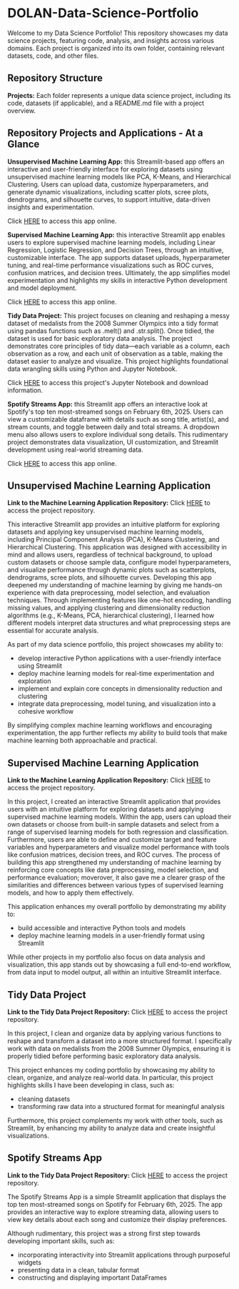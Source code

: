 # DOLAN-Data-Science-Portfolio

Welcome to my Data Science Portfolio! This repository showcases my data science projects, featuring code, analysis, and insights across various domains. Each project is organized into its own folder, containing relevant datasets, code, and other files.

## Repository Structure
**Projects:** Each folder represents a unique data science project, including its code, datasets (if applicable), and a README.md file with a project overview.  

## Repository Projects and Applications - At a Glance

**Unsupervised Machine Learning App:** this Streamlit-based app offers an interactive and user-friendly interface for exploring datasets using unsupervised machine learning models like PCA, K-Means, and Hierarchical Clustering. Users can upload data, customize hyperparameters, and generate dynamic visualizations, including scatter plots, scree plots, dendrograms, and silhouette curves, to support intuitive, data-driven insights and experimentation.

Click [HERE](https://dolan-data-science-portfolio-ml-unsupervised-app.streamlit.app/) to access this app online.

**Supervised Machine Learning App:** this interactive Streamlit app enables users to explore supervised machine learning models, including Linear Regression, Logistic Regression, and Decision Trees, through an intuitive, customizable interface. The app supports dataset uploads, hyperparameter tuning, and real-time performance visualizations such as ROC curves, confusion matrices, and decision trees. Ultimately, the app simplifies model experimentation and highlights my skills in interactive Python development and model deployment.

Click [HERE](https://dolan-data-science-portfolio-supervisedml-app.streamlit.app/) to access this app online.

**Tidy Data Project:** This project focuses on cleaning and reshaping a messy dataset of medalists from the 2008 Summer Olympics into a tidy format using pandas functions such as .melt() and .str.split(). Once tidied, the dataset is used for basic exploratory data analysis. The project demonstrates core principles of tidy data—each variable as a column, each observation as a row, and each unit of observation as a table, making the dataset easier to analyze and visualize. This project highlights foundational data wrangling skills using Python and Jupyter Notebook.

Click [HERE](https://github.com/pdolan32/DOLAN-Data-Science-Portfolio/tree/main/TidyData-Project) to access this project's Jupyter Notebook and download information.

**Spotify Streams App:** this Streamlit app offers an interactive look at Spotify's top ten most-streamed songs on February 6th, 2025. Users can view a customizable dataframe with details such as song title, artist(s), and stream counts, and toggle between daily and total streams. A dropdown menu also allows users to explore individual song details. This rudimentary project demonstrates data visualization, UI customization, and Streamlit development using real-world streaming data.

Click [HERE](https://dolan-data-science-portfolio-spotify-streams-app.streamlit.app/) to access this app online.

## Unsupervised Machine Learning Application
 **Link to the Machine Learning Application Repository:** Click [HERE](https://github.com/pdolan32/DOLAN-Data-Science-Portfolio/tree/main/MLUnsupervisedApp) to access the project repository.

This interactive Streamlit app provides an intuitive platform for exploring datasets and applying key unsupervised machine learning models, including Principal Component Analysis (PCA), K-Means Clustering, and Hierarchical Clustering. This application was designed with accessibility in mind and allows users, regardless of technical background, to upload custom datasets or choose sample data, configure model hyperparameters, and visualize performance through dynamic plots such as scatterplots, dendrograms, scree plots, and silhouette curves. Developing this app deepened my understanding of machine learning by giving me hands-on experience with data preprocessing, model selection, and evaluation techniques. Through implementing features like one-hot encoding, handling missing values, and applying clustering and dimensionality reduction algorithms (e.g., K-Means, PCA, hierarchical clustering), I learned how different models interpret data structures and what preprocessing steps are essential for accurate analysis.

As part of my data science portfolio, this project showcases my ability to:
- develop interactive Python applications with a user-friendly interface using Streamlit
- deploy machine learning models for real-time experimentation and exploration
- implement and explain core concepts in dimensionality reduction and clustering
- integrate data preprocessing, model tuning, and visualization into a cohesive workflow

By simplifying complex machine learning workflows and encouraging experimentation, the app further reflects my ability to build tools that make machine learning both approachable and practical.

## Supervised Machine Learning Application
 **Link to the Machine Learning Application Repository:** Click [HERE](https://github.com/pdolan32/DOLAN-Data-Science-Portfolio/tree/main/MLStreamlitApp) to access the project repository.

In this project, I created an interactive Streamlit application that provides users with an intuitive platform for exploring datasets and applying supervised machine learning models. Within the app, users can upload their own datasets or choose from built-in sample datasets and select from a range of supervised learning models for both regression and classification. Furthermore, users are able to define and customize target and feature variables and hyperparameters and visualize model performance with tools like confusion matrices, decision trees, and ROC curves. The process of building this app strengthened my understanding of machine learning by reinforcing core concepts like data preprocessing, model selection, and performance evaluation; moverover, it also gave me a clearer grasp of the similarities and differences between various types of supervised learning models, and how to apply them effectively.

This application enhances my overall portfolio by demonstrating my ability to:
- build accessible and interactive Python tools and models
- deploy machine learning models in a user-friendly format using Streamlit

While other projects in my portfolio also focus on data analysis and visualization, this app stands out by showcasing a full end-to-end workflow, from data input to model output, all within an intuitive Streamlit interface.

## Tidy Data Project
 **Link to the Tidy Data Project Repository:** Click [HERE](https://github.com/pdolan32/DOLAN-Data-Science-Portfolio/tree/main/TidyData-Project) to access the project repository.

In this project, I clean and organize data by applying various functions to reshape and transform a dataset into a more structured format. I specifically work with data on medalists from the 2008 Summer Olympics, ensuring it is properly tidied before performing basic exploratory data analysis.

This project enhances my coding portfolio by showcasing my ability to clean, organize, and analyze real-world data. In particular, this project highlights skills I have been developing in class, such as:
- cleaning datasets
- transforming raw data into a structured format for meaningful analysis

Furthermore, this project complements my work with other tools, such as Streamlit, by enhancing my ability to analyze data and create insightful visualizations.

## Spotify Streams App

**Link to the Tidy Data Project Repository:** Click [HERE](https://github.com/pdolan32/DOLAN-Data-Science-Portfolio/tree/main/basic_streamlit_app) to access the project repository.

The Spotify Streams App is a simple Streamlit application that displays the top ten most-streamed songs on Spotify for February 6th, 2025. The app provides an interactive way to explore streaming data, allowing users to view key details about each song and customize their display preferences.

Although rudimentary, this project was a strong first step towards developing important skills, such as:
- incorporating interactivity into Streamlit applications through purposeful widgets
- presenting data in a clean, tabular format
- constructing and displaying important DataFrames
